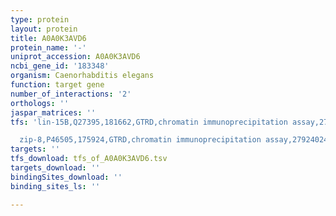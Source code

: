 ```yaml
---
type: protein
layout: protein
title: A0A0K3AVD6
protein_name: '-'
uniprot_accession: A0A0K3AVD6
ncbi_gene_id: '183348'
organism: Caenorhabditis elegans
function: target gene
number_of_interactions: '2'
orthologs: ''
jaspar_matrices: ''
tfs: 'lin-15B,Q27395,181662,GTRD,chromatin immunoprecipitation assay,27924024%5Buid%5D,No

  zip-8,P46505,175924,GTRD,chromatin immunoprecipitation assay,27924024%5Buid%5D,No'
targets: ''
tfs_download: tfs_of_A0A0K3AVD6.tsv
targets_download: ''
bindingSites_download: ''
binding_sites_ls: ''

---
```

